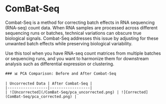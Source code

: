 # ComBat-Seq
Combat-Seq is a method for correcting batch effects in RNA sequencing (RNA-seq) count data. When RNA samples are processed across different sequencing runs or batches, technical variations can obscure true biological signals. Combat-Seq addresses this issue by adjusting for these unwanted batch effects while preserving biological variability.

Use this tool when you have RNA-seq count matrices from multiple batches or sequencing runs, and you want to harmonize them for downstream analysis such as differential expression or clustering.

```
### 📊 PCA Comparison: Before and After Combat-Seq

| Uncorrected Data | After Combat-Seq |
|------------------|------------------|
| ![Uncorrected](/ComBat-Seq/pca_uncorrected.png) | ![Corrected](ComBat-Seq/pca_corrected.png) |
```



